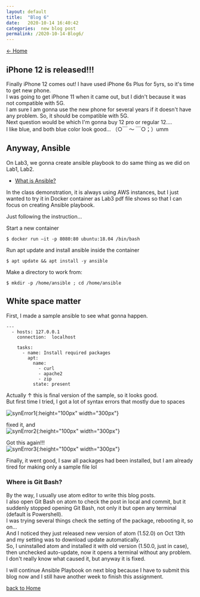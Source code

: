 ```yaml
---
layout: default
title:  "Blog 6"
date:   2020-10-14 16:40:42
categories:  new blog post
permalink: /2020-10-14-Blog6/
---
```

[<- Home](https://keiyamo.github.io/)

## iPhone 12 is released!!!
Finally iPhone 12 comes out! I have used iPhone 6s Plus for 5yrs, so it's time to get new phone.  
I was going to get iPhone 11 when it came out, but I didn't because it was not compatible with 5G.  
I am sure I am gonna use the new phone for several years if it doesn't have any problem.  So, it should be compatible with 5G.  
Next question would be which I'm gonna buy 12 pro or regular 12....  
I like blue, and both blue color look good... （○￣ ～ ￣○；）umm  


## Anyway, Ansible
On Lab3, we gonna create ansible playbook to do same thing as we did on Lab1, Lab2.
  - [What is Ansible?](https://opensource.com/resources/what-ansible)  

In the class demonstration, it is always using AWS instances, but I just wanted to try it in Docker container as Lab3 pdf file shows so that I can focus on creating Ansible playbook.

Just following the instruction...  

Start a new container
```
$ docker run –it -p 8080:80 ubuntu:18.04 /bin/bash
```

Run apt update and install ansible inside the container
```
$ apt update && apt install -y ansible
```

Make a directory to work from:  
```
$ mkdir -p /home/ansible ; cd /home/ansible
```


## White space matter

First, I made a sample ansible to see what gonna happen.
```
---
  - hosts: 127.0.0.1
    connection:  localhost

    tasks:
      - name: Install required packages
        apt:
          name:
            - curl
            - apache2
            - zip
          state: present
```

Actually ↑ this is final version of the sample, so it looks good.  
But first time I tried, I got a lot of syntax errors that mostly due to spaces

![synError1](https://user-images.githubusercontent.com/69828773/96195227-1795a880-0f01-11eb-9c1a-5841450e0ffa.png){:height="100px" width="300px"}

fixed it, and  
![synError2](https://user-images.githubusercontent.com/69828773/96195228-1795a880-0f01-11eb-99a8-59df984ed985.png){:height="100px" width="300px"}

Got this again!!!  
![synError3](https://user-images.githubusercontent.com/69828773/96195229-182e3f00-0f01-11eb-8172-170904b8859a.png){:height="100px" width="300px"}  

Finally, it went good, I saw all packages had been installed, but I am already tired for making only a sample file lol     


### Where is Git Bash?  
By the way, I usually use atom editor to write this blog posts.  
I also open Git Bash on atom to check the post in local and commit, but it suddenly stopped opening Git Bash, not only it but open any terminal (default is Powershell).  
I was trying several things check the setting of the package, rebooting it, so on...  
And I noticed they just released new version of atom (1.52.0) on Oct 13th and my setting was to download update automatically.  
So, I uninstalled atom and installed it with old version (1.50.0, just in case), then unchecked auto-update, now it opens a terminal without any problem.  
I don't really know what caused it, but anyway it is fixed.  


I will continue Ansible Playbook on next blog because I have to submit this blog now and I still have another week to finish this assignment.


[back to Home](https://keiyamo.github.io/)
